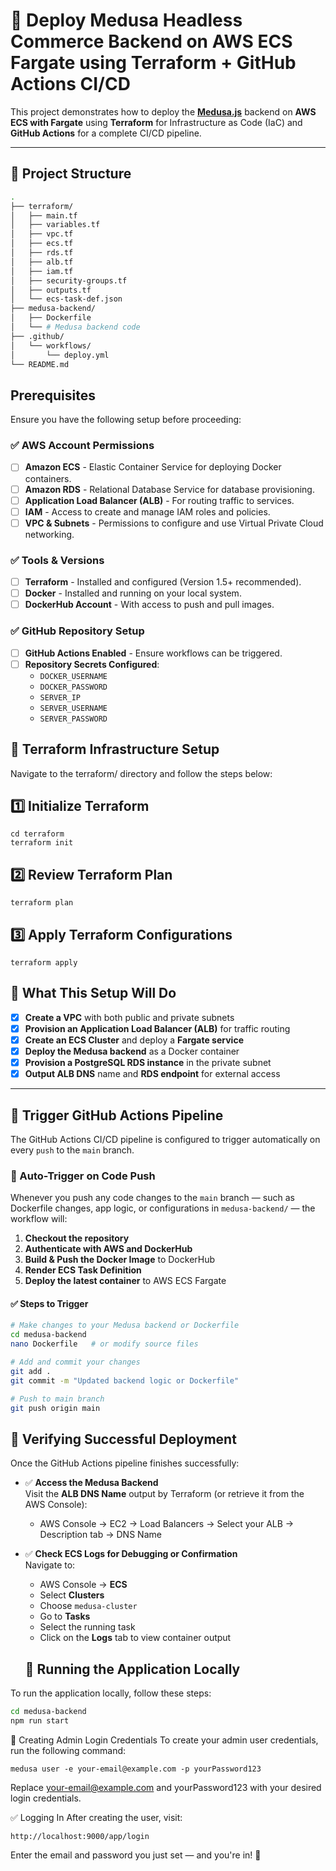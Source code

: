 # 🚀 Deploy Medusa Headless Commerce Backend on AWS ECS Fargate using Terraform + GitHub Actions CI/CD

This project demonstrates how to deploy the **[Medusa.js](https://docs.medusajs.com/deployments/server/general-guide/)** backend on **AWS ECS with Fargate** using **Terraform** for Infrastructure as Code (IaC) and **GitHub Actions** for a complete CI/CD pipeline.

---

## 📁 Project Structure

```bash
.
├── terraform/
│   ├── main.tf
│   ├── variables.tf
│   ├── vpc.tf
│   ├── ecs.tf
│   ├── rds.tf
│   ├── alb.tf
│   ├── iam.tf
│   ├── security-groups.tf
│   ├── outputs.tf
│   └── ecs-task-def.json
├── medusa-backend/
│   ├── Dockerfile
│   └── # Medusa backend code
├── .github/
│   └── workflows/
│       └── deploy.yml
└── README.md
```

## Prerequisites

Ensure you have the following setup before proceeding:

### ✅ AWS Account Permissions

- [ ] **Amazon ECS** - Elastic Container Service for deploying Docker containers.
- [ ] **Amazon RDS** - Relational Database Service for database provisioning.
- [ ] **Application Load Balancer (ALB)** - For routing traffic to services.
- [ ] **IAM** - Access to create and manage IAM roles and policies.
- [ ] **VPC & Subnets** - Permissions to configure and use Virtual Private Cloud networking.

### ✅ Tools & Versions

- [ ] **Terraform** - Installed and configured (Version 1.5+ recommended).
- [ ] **Docker** - Installed and running on your local system.
- [ ] **DockerHub Account** - With access to push and pull images.

### ✅ GitHub Repository Setup

- [ ] **GitHub Actions Enabled** - Ensure workflows can be triggered.
- [ ] **Repository Secrets Configured**:
  - `DOCKER_USERNAME`
  - `DOCKER_PASSWORD`
  - `SERVER_IP`
  - `SERVER_USERNAME`
  - `SERVER_PASSWORD`


## 🧱 Terraform Infrastructure Setup
Navigate to the terraform/ directory and follow the steps below:

## 1️⃣ Initialize Terraform
```
cd terraform
terraform init
```
## 2️⃣ Review Terraform Plan
```
terraform plan
```
## 3️⃣ Apply Terraform Configurations
```
terraform apply
```
## 🚀 What This Setup Will Do

- [x] **Create a VPC** with both public and private subnets
- [x] **Provision an Application Load Balancer (ALB)** for traffic routing
- [x] **Create an ECS Cluster** and deploy a **Fargate service**
- [x] **Deploy the Medusa backend** as a Docker container
- [x] **Provision a PostgreSQL RDS instance** in the private subnet
- [x] **Output ALB DNS** name and **RDS endpoint** for external access

---

## 🚀 Trigger GitHub Actions Pipeline

The GitHub Actions CI/CD pipeline is configured to trigger automatically on every `push` to the `main` branch.

### 🔄 Auto-Trigger on Code Push

Whenever you push any code changes to the `main` branch — such as Dockerfile changes, app logic, or configurations in `medusa-backend/` — the workflow will:

1. **Checkout the repository**
2. **Authenticate with AWS and DockerHub**
3. **Build & Push the Docker Image** to DockerHub
4. **Render ECS Task Definition**
5. **Deploy the latest container** to AWS ECS Fargate

#### ✅ Steps to Trigger

```bash
# Make changes to your Medusa backend or Dockerfile
cd medusa-backend
nano Dockerfile   # or modify source files

# Add and commit your changes
git add .
git commit -m "Updated backend logic or Dockerfile"

# Push to main branch
git push origin main
```

## 🧪 Verifying Successful Deployment

Once the GitHub Actions pipeline finishes successfully:

- ✅ **Access the Medusa Backend**  
  Visit the **ALB DNS Name** output by Terraform (or retrieve it from the AWS Console):
  - AWS Console → EC2 → Load Balancers → Select your ALB → Description tab → DNS Name

- ✅ **Check ECS Logs for Debugging or Confirmation**  
  Navigate to:
  - AWS Console → **ECS**
  - Select **Clusters**
  - Choose `medusa-cluster`
  - Go to **Tasks**
  - Select the running task
  - Click on the **Logs** tab to view container output
 
  ## 🧭 Running the Application Locally

To run the application locally, follow these steps:

```bash
cd medusa-backend
npm run start
```
🔐 Creating Admin Login Credentials
To create your admin user credentials, run the following command:
```
medusa user -e your-email@example.com -p yourPassword123
```
Replace your-email@example.com and yourPassword123 with your desired login credentials.

✅ Logging In
After creating the user, visit:

```
http://localhost:9000/app/login
```
Enter the email and password you just set — and you're in! 🚀


